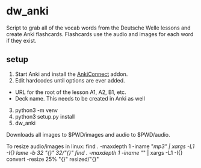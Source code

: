 # dw_anki
Script to grab all of the vocab words from the Deutsche Welle lessons and create Anki flashcards. Flashcards use the audio and images for each word if they exist.

## setup
1. Start Anki and install the [AnkiConnect](https://ankiweb.net/shared/info/2055492159) addon.
2. Edit hardcodes until options are ever added.
- URL for the root of the lesson A1, A2, B1, etc.
- Deck name. This needs to be created in Anki as well
3. python3 -m venv <area>
4. python3 setup.py install
5. dw_anki

Downloads all images to $PWD/images and audio to $PWD/audio.

To resize audio/images in linux:
find . -maxdepth 1 -iname "*mp3" | xargs -L1 -I{} lame -b 32 "{}" 32/"{}"
find . -maxdepth 1 -iname "*" | xargs -L1 -I{} convert -resize 25% "{}" resized/"{}"
